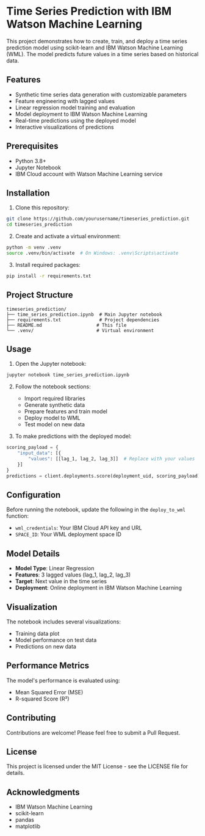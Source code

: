 # Time Series Prediction with IBM Watson Machine Learning

This project demonstrates how to create, train, and deploy a time series prediction model using scikit-learn and IBM Watson Machine Learning (WML). The model predicts future values in a time series based on historical data.

## Features

- Synthetic time series data generation with customizable parameters
- Feature engineering with lagged values
- Linear regression model training and evaluation
- Model deployment to IBM Watson Machine Learning
- Real-time predictions using the deployed model
- Interactive visualizations of predictions

## Prerequisites

- Python 3.8+
- Jupyter Notebook
- IBM Cloud account with Watson Machine Learning service

## Installation

1. Clone this repository:
```bash
git clone https://github.com/yourusername/timeseries_prediction.git
cd timeseries_prediction
```

2. Create and activate a virtual environment:
```bash
python -m venv .venv
source .venv/bin/activate  # On Windows: .venv\Scripts\activate
```

3. Install required packages:
```bash
pip install -r requirements.txt
```

## Project Structure

```
timeseries_prediction/
├── time_series_prediction.ipynb  # Main Jupyter notebook
├── requirements.txt              # Project dependencies
├── README.md                    # This file
└── .venv/                       # Virtual environment
```

## Usage

1. Open the Jupyter notebook:
```bash
jupyter notebook time_series_prediction.ipynb
```

2. Follow the notebook sections:
   - Import required libraries
   - Generate synthetic data
   - Prepare features and train model
   - Deploy model to WML
   - Test model on new data

3. To make predictions with the deployed model:
```python
scoring_payload = {
    "input_data": [{
        "values": [[lag_1, lag_2, lag_3]]  # Replace with your values
    }]
}
predictions = client.deployments.score(deployment_uid, scoring_payload)
```

## Configuration

Before running the notebook, update the following in the `deploy_to_wml` function:
- `wml_credentials`: Your IBM Cloud API key and URL
- `SPACE_ID`: Your WML deployment space ID

## Model Details

- **Model Type**: Linear Regression
- **Features**: 3 lagged values (lag_1, lag_2, lag_3)
- **Target**: Next value in the time series
- **Deployment**: Online deployment in IBM Watson Machine Learning

## Visualization

The notebook includes several visualizations:
- Training data plot
- Model performance on test data
- Predictions on new data

## Performance Metrics

The model's performance is evaluated using:
- Mean Squared Error (MSE)
- R-squared Score (R²)

## Contributing

Contributions are welcome! Please feel free to submit a Pull Request.

## License

This project is licensed under the MIT License - see the LICENSE file for details.

## Acknowledgments

- IBM Watson Machine Learning
- scikit-learn
- pandas
- matplotlib 